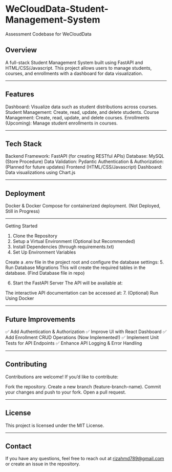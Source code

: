 # WeCloudData-Student-Management-System
Assessment Codebase for WeCloudData


## Overview
A full-stack Student Management System built using FastAPI and HTML/CSS/Javascript. This project allows users to manage students, courses, and enrollments with a dashboard for data visualization.

---


## Features

Dashboard: Visualize data such as student distributions across courses.
Student Management: Create, read, update, and delete students.
Course Management: Create, read, update, and delete courses.
Enrollments (Upcoming): Manage student enrollments in courses.

---


## Tech Stack

Backend
Framework: FastAPI (for creating RESTful APIs)
Database: MySQL (Store Procedure)
Data Validation: Pydantic
Authentication & Authorization: (Planned for future updates)
Frontend (HTML/CSS/Javascript)
Dashboard: Data visualizations using Chart.js

---


## Deployment
Docker & Docker Compose for containerized deployment. (Not Deployed, Still in Progress)

---


Getting Started
1. Clone the Repository
2. Setup a Virtual Environment (Optional but Recommended)
3. Install Dependencies (through requirements.txt)
4. Set Up Environment Variables

Create a .env file in the project root and configure the database settings:
5. Run Database Migrations
    This will create the required tables in the database. (Find Database file in repo)

6. Start the FastAPI Server
    The API will be available at:

The interactive API documentation can be accessed at:
7. (Optional) Run Using Docker

---


## Future Improvements
✅ Add Authentication & Authorization
✅ Improve UI with React Dashboard
✅ Add Enrollment CRUD Operations (Now Implemented!)
✅ Implement Unit Tests for API Endpoints
✅ Enhance API Logging & Error Handling

---


## Contributing
Contributions are welcome! If you’d like to contribute:

Fork the repository.
Create a new branch (feature-branch-name).
Commit your changes and push to your fork.
Open a pull request.

---


## License
This project is licensed under the MIT License.

---


## Contact
If you have any questions, feel free to reach out at rizahmd789@gmail.com or create an issue in the repository.